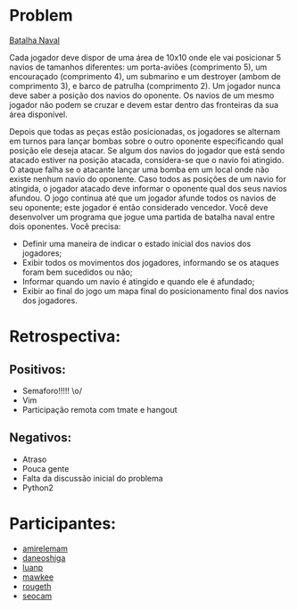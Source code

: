 Problem
=======
[Batalha Naval](http://dojopuzzles.com/problemas/exibe/batalha-naval/)

Cada jogador deve dispor de uma área de 10x10 onde ele vai posicionar 5 navios de tamanhos
diferentes: um porta-aviões (comprimento 5), um encouraçado (comprimento 4), um submarino e um
destroyer (ambom de comprimento 3), e barco de patrulha (comprimento 2). Um jogador nunca deve
saber a posição dos navios do oponente. Os navios de um mesmo jogador não podem se cruzar e devem
estar dentro das fronteiras da sua área disponível.

Depois que todas as peças estão posicionadas, os jogadores se alternam em turnos para lançar bombas
sobre o outro oponente especificando qual posição ele deseja atacar. Se algum dos navios do jogador
que está sendo atacado estiver na posição atacada, considera-se que o navio foi atingido. O ataque
falha se o atacante lançar uma bomba em um local onde não existe nenhum navio do oponente.
Caso todos as posições de um navio for atingida, o jogador atacado deve informar o oponente qual
dos seus navios afundou. O jogo continua até que um jogador afunde todos os navios de seu oponente;
este jogador é então considerado vencedor.
Você deve desenvolver um programa que jogue uma partida de batalha naval entre dois oponentes. Você
precisa:

* Definir uma maneira de indicar o estado inicial dos navios dos jogadores;
* Exibir todos os movimentos dos jogadores, informando se os ataques foram bem sucedidos ou não;
* Informar quando um navio é atingido e quando ele é afundado;
* Exibir ao final do jogo um mapa final do posicionamento final dos navios dos jogadores.

Retrospectiva:
==============

Positivos:
----------

* Semaforo!!!!! \o/
* Vim
* Participação remota com tmate e hangout


Negativos:
----------

* Atraso
* Pouca gente
* Falta da discussão inicial do problema
* Python2

Participantes:
==============

* [amirelemam](https://github.com/amirelemam)
* [daneoshiga](https://github.com/daneoshiga)
* [luanp](https://github.com/luanp)
* [mawkee](https://github.com/mawkee)
* [rougeth](https://github.com/rougeth)
* [seocam](https://github.com/seocam)
